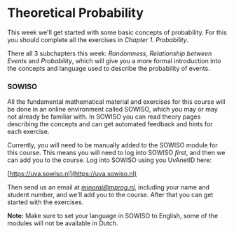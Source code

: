 
# Theoretical Probability

This week we'll get started with some basic concepts of probability. For this
you should complete all the exercises in *Chapter 1. Probability*.

There all 3 subchapters this week: *Randomness*, *Relationship between Events*
and *Probability*, which will give you a more formal introduction into the
concepts and language used to describe the probability of events.

### SOWISO

All the fundamental mathematical material and exercises for this course will be
done in an online environment called SOWISO, which you may or may not already
be familiar with. In SOWISO you can read theory pages describing the concepts
and can get automated feedback and hints for each exercise.

Currently, you will need to be manually added to the SOWISO module for this
course. This means you will need to log into SOWISO *first*, and then we can
add you to the course. Log into SOWISO using you UvAnetID here:

[https://uva.sowiso.nl](https://uva.sowiso.nl)

Then send us an email at *minorai@mprog.nl*, including your name and student
number, and we'll add you to the course. After that you can get started with
the exercises.

**Note:** Make sure to set your language in SOWISO to English, some of the
modules will not be available in Dutch.

